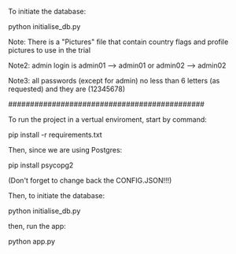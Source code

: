 To initiate the database:

python initialise_db.py

Note:
There is a "Pictures" file that contain country flags and profile pictures to use in the trial

Note2:
admin login is admin01 --> admin01 or admin02 --> admin02

Note3:
all passwords (except for admin) no less than 6 letters (as requested) and they are (12345678)


#############################################


To run the project in a vertual enviroment, start by command:

pip install -r requirements.txt

Then, since we are using Postgres:

pip install psycopg2

(Don't forget to change back the CONFIG.JSON!!!)

Then, to initiate the database:

python initialise_db.py

then, run the app:

python app.py
